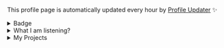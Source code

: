 This profile page is automatically updated every hour by [Profile Updater](https://github.com/tinvv/profile-updater) ✨

<details>
<summary>Badge</summary>
<img src="https://github-profile-trophy.vercel.app/?username=tinvv&theme=discord&column=8)" />
 
![stats](https://github-readme-stats.vercel.app/api?username=tinvv&show_icons=true&line_height=24)
 
</details>
<details>
<summary>What I am listening?</summary>
  
[![img](https://spotify-github-profile.vercel.app/api/view?uid=0ysdo113nkd8khvn2kn7al2s5&cover_image=true&theme=default)](https://spotify-github-profile.vercel.app/api/view.svg?uid=0ysdo113nkd8khvn2kn7al2s5&redirect=true)
  
</details>

<details>
<summary>
My Projects
</summary>
  
<!--%%% PROFILE UPDATER (Tin-Tinnaphat/profile-updater) : START %%%-->
## Active projects

- [Headache Dictionary](https://github.com/tinvv/AnyDictionary)
- [Discord.js-v13-bot-starter](https://github.com/tinvv/Discord.js-v13-bot-starter)
- [Cocoffee](https://github.com/tinvv/Goshawk)
- [มุกแป๊ก ๆ](https://github.com/tinvv/MukPakPak)
- [Nohello-th](https://github.com/tinvv/nohello-th)
- [The Earth Collection](https://github.com/tinvv/Record-of-the-Earth)
- [Web](https://github.com/tinvv/web)

## Contribute Projects

- [Awesome-cheab-quotes](https://github.com/tinvv/awesome-cheab-quotes)
- [Awesome-prayuth-works](https://github.com/tinvv/awesome-prayuth-works)
- [Baht.js](https://github.com/tinvv/baht.js)
- [Coffee-to-code](https://github.com/tinvv/coffee-to-code)
- [Learn](https://github.com/tinvv/learn)
- [Nohello-th](https://github.com/tinvv/nohello-th)
- [Nunmun](https://github.com/tinvv/nunmun)
- [Profile-updater](https://github.com/tinvv/profile-updater)
- [Torpleng](https://github.com/tinvv/torpleng)

<!--%%% PROFILE UPDATER (Tin-Tinnaphat/profile-updater) : END %%%-->
